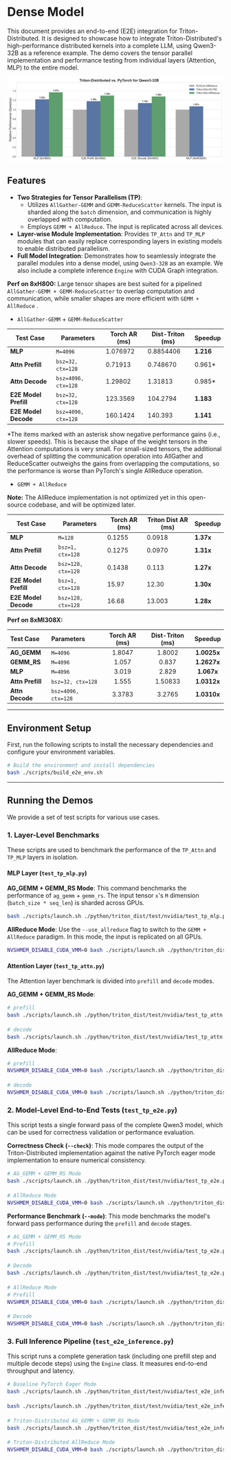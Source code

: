 # Dense Model

This document provides an end-to-end (E2E) integration for Triton-Distributed. It is designed to showcase how to integrate Triton-Distributed's high-performance distributed kernels into a complete LLM, using Qwen3-32B as a reference example. The demo covers the tensor parallel implementation and performance testing from individual layers (Attention, MLP) to the entire model.

![](imgs/e2e_qwen_32b.png)

## Features

  * **Two Strategies for Tensor Parallelism (TP)**:
      * Utilizes `AllGather-GEMM` and `GEMM-ReduceScatter` kernels. The input is sharded along the `batch` dimension, and communication is highly overlapped with computation.
      * Employs `GEMM + AllReduce`. The input is replicated across all devices.
  * **Layer-wise Module Implementation**: Provides `TP_Attn` and `TP_MLP` modules that can easily replace corresponding layers in existing models to enable distributed parallelism.
  * **Full Model Integration**: Demonstrates how to seamlessly integrate the parallel modules into a dense model, using `Qwen3-32B` as an example. We also include a complete inference `Engine` with CUDA Graph integration.

**Perf on 8xH800:** Large tensor shapes are best suited for a pipelined `AllGather-GEMM + GEMM-ReduceScatter` to overlap computation and communication, while smaller shapes are more efficient with `GEMM + AllReduce` .

- `AllGather-GEMM` + `GEMM-ReduceScatter`

| Test Case | Parameters | Torch AR (ms) | Dist-Triton (ms) | Speedup |
|---|---|---|---|---|
| **MLP** | `M=4096` | 1.076972 | 0.8854406 | **1.216** |
| **Attn Prefill** | `bsz=32, ctx=128` | 0.71913 | 0.748670 | 0.961* |
| **Attn Decode** | `bsz=4096, ctx=128` | 1.29802 | 1.31813 | 0.985* |
| **E2E Model Prefill**| `bsz=32, ctx=128` | 123.3569 | 104.2794 | **1.183** |
| **E2E Model Decode**| `bsz=4096, ctx=128` | 160.1424 | 140.393 | **1.141** |

*The items marked with an asterisk show negative performance gains (i.e., slower speeds). This is because the shape of the weight tensors in the Attention computations is very small. For small-sized tensors, the additional overhead of splitting the communication operation into AllGather and ReduceScatter outweighs the gains from overlapping the computations, so the performance is worse than PyTorch's single AllReduce operation.

- `GEMM + AllReduce`

**Note:** The AllReduce implementation is not optimized yet in this open-source codebase, and will be optimized later.

| Test Case | Parameters | Torch AR (ms) | Triton Dist AR (ms) | Speedup |
|---|---|---|---|---|
| **MLP** | `M=128` | 0.1255 | 0.0918 | **1.37x** |
| **Attn Prefill** | `bsz=1, ctx=128` | 0.1275 | 0.0970 | **1.31x** |
| **Attn Decode** | `bsz=128, ctx=128` | 0.1438 | 0.113 | **1.27x** |
| **E2E Model Prefill** | `bsz=1, ctx=128` | 15.97 | 12.30 | **1.30x** |
| **E2E Model Decode** | `bsz=128, ctx=128` | 16.68 | 13.003 | **1.28x** |

**Perf on 8xMI308X:** 

| Test Case | Parameters | Torch AR (ms) | Dist-Triton (ms) | Speedup |
| :--- | :--- | :---: | :---: | :---: |
| **AG_GEMM** | `M=4096` | 1.8047 | 1.8002 | **1.0025x** |
| **GEMM_RS** | `M=4096` | 1.057 | 0.837 | **1.2627x** |
| **MLP** | `M=4096` | 3.019 | 2.829 | **1.067x** |
| **Attn Prefill** | `bsz=32, ctx=128` | 1.555 | 1.50833 | **1.0312x** |
| **Attn Decode** | `bsz=4096, ctx=128`| 3.3783 | 3.2765 | **1.0310x** |

-----

## Environment Setup

First, run the following scripts to install the necessary dependencies and configure your environment variables.

```bash
# Build the environment and install dependencies
bash ./scripts/build_e2e_env.sh
```

-----

## Running the Demos

We provide a set of test scripts for various use cases.

### 1\. Layer-Level Benchmarks

These scripts are used to benchmark the performance of the `TP_Attn` and `TP_MLP` layers in isolation.

#### MLP Layer (`test_tp_mlp.py`)

**AG_GEMM + GEMM_RS Mode**:
This command benchmarks the performance of `ag_gemm` + `gemm_rs`. The input tensor `x`'s `M` dimension (`batch_size * seq_len`) is sharded across GPUs.

```bash
bash ./scripts/launch.sh ./python/triton_dist/test/nvidia/test_tp_mlp.py --M 4096 --model Qwen/Qwen3-32B
```

**AllReduce Mode**:
Use the `--use_allreduce` flag to switch to the `GEMM + AllReduce` paradigm. In this mode, the input is replicated on all GPUs.

```bash
NVSHMEM_DISABLE_CUDA_VMM=0 bash ./scripts/launch.sh ./python/triton_dist/test/nvidia/test_tp_mlp.py --M 128 --model Qwen/Qwen3-32B --use_allreduce --allreduce_method two_shot_multimem
```

#### Attention Layer (`test_tp_attn.py`)

The Attention layer benchmark is divided into `prefill` and `decode` modes.

**AG_GEMM + GEMM_RS Mode**:

```bash
# prefill
bash ./scripts/launch.sh ./python/triton_dist/test/nvidia/test_tp_attn.py --bsz 32 --seq_len 128 --model Qwen/Qwen3-32B --mode prefill

# decode
bash ./scripts/launch.sh ./python/triton_dist/test/nvidia/test_tp_attn.py --bsz 4096 --seq_len 128 --model Qwen/Qwen3-32B --mode decode
```

**AllReduce Mode**:

```bash
# prefill
NVSHMEM_DISABLE_CUDA_VMM=0 bash ./scripts/launch.sh ./python/triton_dist/test/nvidia/test_tp_attn.py --bsz 1 --seq_len 128 --model Qwen/Qwen3-32B --mode prefill --use_allreduce --allreduce_method two_shot_multimem

# decode
NVSHMEM_DISABLE_CUDA_VMM=0 bash ./scripts/launch.sh ./python/triton_dist/test/nvidia/test_tp_attn.py --bsz 128 --seq_len 128 --model Qwen/Qwen3-32B --mode decode --use_allreduce --allreduce_method two_shot_multimem
```

### 2\. Model-Level End-to-End Tests (`test_tp_e2e.py`)

This script tests a single forward pass of the complete Qwen3 model, which can be used for correctness validation or performance evaluation.

**Correctness Check (`--check`)**:
This mode compares the output of the Triton-Distributed implementation against the native PyTorch eager mode implementation to ensure numerical consistency.

```bash
# AG_GEMM + GEMM_RS Mode
bash ./scripts/launch.sh ./python/triton_dist/test/nvidia/test_tp_e2e.py --bsz 8 --seq_len 256 --model Qwen/Qwen3-32B --check

# AllReduce Mode
NVSHMEM_DISABLE_CUDA_VMM=0 bash ./scripts/launch.sh ./python/triton_dist/test/nvidia/test_tp_e2e.py --bsz 8 --seq_len 128 --model Qwen/Qwen3-32B --check --use_allreduce --allreduce_method two_shot_multimem
```

**Performance Benchmark (`--mode`)**:
This mode benchmarks the model's forward pass performance during the `prefill` and `decode` stages.

```bash
# AG_GEMM + GEMM_RS Mode
# Prefill
bash ./scripts/launch.sh ./python/triton_dist/test/nvidia/test_tp_e2e.py --bsz 32 --seq_len 128 --model Qwen/Qwen3-32B --mode prefill

# Decode
bash ./scripts/launch.sh ./python/triton_dist/test/nvidia/test_tp_e2e.py --bsz 4096 --seq_len 128 --model Qwen/Qwen3-32B --mode decode

# AllReduce Mode
# Prefill
NVSHMEM_DISABLE_CUDA_VMM=0 bash ./scripts/launch.sh ./python/triton_dist/test/nvidia/test_tp_e2e.py --bsz 1 --seq_len 128 --model Qwen/Qwen3-32B --mode prefill --use_allreduce --allreduce_method two_shot_multimem

# Decode
NVSHMEM_DISABLE_CUDA_VMM=0 bash ./scripts/launch.sh ./python/triton_dist/test/nvidia/test_tp_e2e.py --bsz 128 --seq_len 128 --model Qwen/Qwen3-32B --mode decode --use_allreduce --allreduce_method two_shot_multimem
```


### 3\. Full Inference Pipeline (`test_e2e_inference.py`)

This script runs a complete generation task (including one prefill step and multiple decode steps) using the `Engine` class. It measures end-to-end throughput and latency.
```bash
# Baseline PyTorch Eager Mode
bash ./scripts/launch.sh ./python/triton_dist/test/nvidia/test_e2e_inference.py --bsz 4096 --gen_len 128 --max_length 150

bash ./scripts/launch.sh ./python/triton_dist/test/nvidia/test_e2e_inference.py --bsz 128 --gen_len 128 --max_length 150

# Triton-Distributed AG_GEMM + GEMM_RS Mode
bash ./scripts/launch.sh ./python/triton_dist/test/nvidia/test_e2e_inference.py --bsz 4096 --gen_len 128 --max_length 150 --triton_dist

# Triton-Distributed AllReduce Mode
NVSHMEM_DISABLE_CUDA_VMM=0 bash ./scripts/launch.sh ./python/triton_dist/test/nvidia/test_e2e_inference.py --bsz 128 --gen_len 128 --max_length 150 --triton_dist_AR
```
